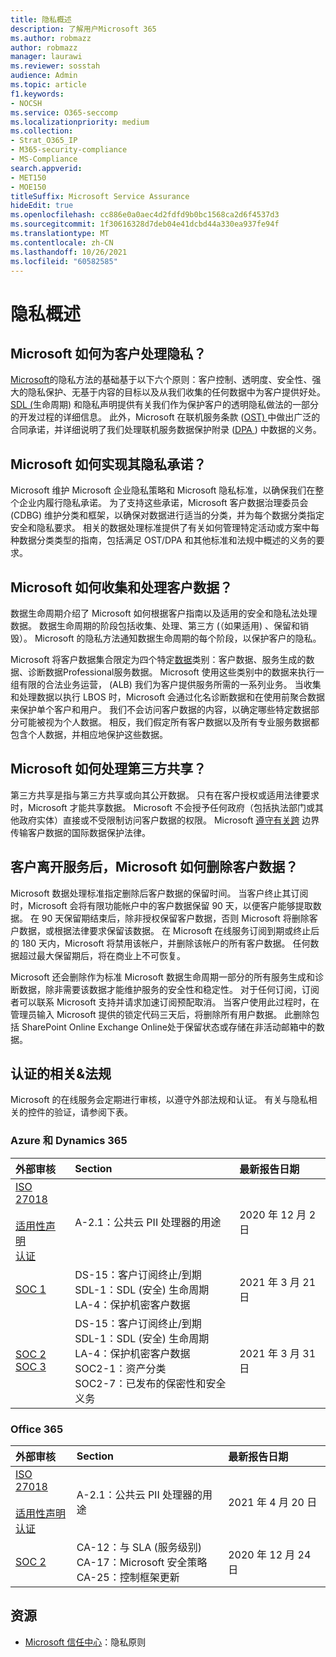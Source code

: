 ```yaml
---
title: 隐私概述
description: 了解用户Microsoft 365
ms.author: robmazz
author: robmazz
manager: laurawi
ms.reviewer: sosstah
audience: Admin
ms.topic: article
f1.keywords:
- NOCSH
ms.service: O365-seccomp
ms.localizationpriority: medium
ms.collection:
- Strat_O365_IP
- M365-security-compliance
- MS-Compliance
search.appverid:
- MET150
- MOE150
titleSuffix: Microsoft Service Assurance
hideEdit: true
ms.openlocfilehash: cc886e0a0aec4d2fdfd9b0bc1568ca2d6f4537d3
ms.sourcegitcommit: 1f30616328d7deb04e41dcbd44a330ea937fe94f
ms.translationtype: MT
ms.contentlocale: zh-CN
ms.lasthandoff: 10/26/2021
ms.locfileid: "60582585"
---
```

# <a name="privacy-overview"></a>隐私概述

## <a name="how-does-microsoft-approach-privacy-for-customers"></a>Microsoft 如何为客户处理隐私？

[Microsoft](https://privacy.microsoft.com/#whatinformationwecollectmodule)的隐私方法的基础基于以下六个原则：客户控制、透明度、安全性、强大的隐私保护、无基于内容的目标以及从我们收集的任何数据中为客户提供好处。 [SDL (](https://www.microsoft.com/securityengineering/sdl/)生命周期) 和隐私声明提供有关我们作为保护客户的透明[](https://privacy.microsoft.com/privacystatement)隐私做法的一部分的开发过程的详细信息。 此外，Microsoft 在联机服务条款 ([OST) ](https://www.microsoft.com/licensing/product-licensing/products) 中做出广泛的合同承诺，并详细说明了我们处理联机服务数据保护附录 ([DPA ](https://www.microsoftvolumelicensing.com/DocumentSearch.aspx?Mode=3&DocumentTypeId=67)) 中数据的义务。

## <a name="how-does-microsoft-implement-its-privacy-commitments"></a>Microsoft 如何实现其隐私承诺？

Microsoft 维护 Microsoft 企业隐私策略和 Microsoft 隐私标准，以确保我们在整个企业内履行隐私承诺。 为了支持这些承诺，Microsoft 客户数据治理委员会 (CDBG) 维护分类和框架，以确保对数据进行适当的分类，并为每个数据分类指定安全和隐私要求。 相关的数据处理标准提供了有关如何管理特定活动或方案中每种数据分类类型的指南，包括满足 OST/DPA 和其他标准和法规中概述的义务的要求。

## <a name="how-does-microsoft-collect-and-process-customer-data"></a>Microsoft 如何收集和处理客户数据？

数据生命周期介绍了 Microsoft 如何根据客户指南以及适用的安全和隐私法处理数据。 数据生命周期的阶段包括收集、处理、第三方 (（如果适用) 、保留和销毁）。 Microsoft 的隐私方法通知数据生命周期的每个阶段，以保护客户的隐私。

Microsoft 将客户数据集合限定为四个特定[数据](https://www.microsoft.com/trust-center/privacy/customer-data-definitions?rtc=1)类别：客户数据、服务生成的数据、诊断数据Professional服务数据。 Microsoft 使用这些类别中的数据来执行一组有限的合法业务运营， (ALB) 我们为客户提供服务所需的一系列业务。 当收集和处理数据以执行 LBOS 时，Microsoft 会通过化名诊断数据和在使用前聚合数据来保护单个客户和用户。 我们不会访问客户数据的内容，以确定哪些特定数据部分可能被视为个人数据。 相反，我们假定所有客户数据以及所有专业服务数据都包含个人数据，并相应地保护这些数据。

## <a name="how-does-microsoft-handle-third-party-sharing"></a>Microsoft 如何处理第三方共享？

第三方共享是指与第三方共享或向其公开数据。 只有在客户授权或适用法律要求时，Microsoft 才能共享数据。 Microsoft 不会授予任何政府（包括执法部门或其他政府实体）直接或不受限制访问客户数据的权限。 Microsoft [遵守有关跨](https://www.microsoft.com/trust-center/privacy/data-location) 边界传输客户数据的国际数据保护法律。

## <a name="how-does-microsoft-delete-customer-data-when-a-customer-leaves-the-service"></a>客户离开服务后，Microsoft 如何删除客户数据？

Microsoft 数据处理标准指定删除后客户数据的保留时间。 当客户终止其订阅时，Microsoft 会将有限功能帐户中的客户数据保留 90 天，以便客户能够提取数据。 在 90 天保留期结束后，除非授权保留客户数据，否则 Microsoft 将删除客户数据，或根据法律要求保留该数据。 在 Microsoft 在线服务订阅到期或终止后的 180 天内，Microsoft 将禁用该帐户，并删除该帐户的所有客户数据。 任何数据超过最大保留期后，将在商业上不可恢复。

Microsoft 还会删除作为标准 Microsoft 数据生命周期一部分的所有服务生成和诊断数据，除非需要该数据才能维护服务的安全性和稳定性。 对于任何订阅，订阅者可以联系 Microsoft 支持并请求加速订阅预配取消。 当客户使用此过程时，在管理员输入 Microsoft 提供的锁定代码三天后，将删除所有用户数据。 此删除包括 SharePoint Online Exchange Online处于保留状态或存储在非活动邮箱中的数据。

## <a name="related-external-regulations--certifications"></a>认证的相关&法规

Microsoft 的在线服务会定期进行审核，以遵守外部法规和认证。 有关与隐私相关的控件的验证，请参阅下表。

### <a name="azure-and-dynamics-365"></a>Azure 和 Dynamics 365

| **外部审核** | **Section** | **最新报告日期** |
|:--------------------|:------------|:-----------------------|  
| [ISO 27018](https://servicetrust.microsoft.com/ViewPage/MSComplianceGuideV3?command=Download&downloadType=Document&downloadId=e9116047-f327-430c-a83f-166b7e561ad6&tab=7027ead0-3d6b-11e9-b9e1-290b1eb4cdeb&docTab=7027ead0-3d6b-11e9-b9e1-290b1eb4cdeb_ISO_Reports) <br><br> [适用性声明](https://servicetrust.microsoft.com/ViewPage/MSComplianceGuideV3?command=Download&downloadType=Document&downloadId=00af6c3e-7f3e-4e0d-8b0e-79f45ef2cef1&tab=7027ead0-3d6b-11e9-b9e1-290b1eb4cdeb&docTab=7027ead0-3d6b-11e9-b9e1-290b1eb4cdeb_ISO_Reports) <br> [认证](https://servicetrust.microsoft.com/ViewPage/MSComplianceGuideV3?command=Download&downloadType=Document&downloadId=56904fc3-0942-4ff5-9eef-7cabc751a25c&tab=7027ead0-3d6b-11e9-b9e1-290b1eb4cdeb&docTab=7027ead0-3d6b-11e9-b9e1-290b1eb4cdeb_ISO_Reports) | A-2.1：公共云 PII 处理器的用途 | 2020 年 12 月 2 日 |
| [SOC 1](https://servicetrust.microsoft.com/ViewPage/MSComplianceGuideV3?command=Download&downloadType=Document&downloadId=b8721ebd-af20-42fe-b22f-8332b0a19517&tab=7027ead0-3d6b-11e9-b9e1-290b1eb4cdeb&docTab=7027ead0-3d6b-11e9-b9e1-290b1eb4cdeb_SOC_%2F_SSAE_16_Reports) | DS-15：客户订阅终止/到期 <br> SDL-1：SDL (安全) 生命周期 <br> LA-4：保护机密客户数据 | 2021 年 3 月 21 日 |
| [SOC 2](https://servicetrust.microsoft.com/ViewPage/MSComplianceGuideV3?command=Download&downloadType=Document&downloadId=234a0f57-83c1-4afc-a586-a0e7a59592f7&tab=7027ead0-3d6b-11e9-b9e1-290b1eb4cdeb&docTab=7027ead0-3d6b-11e9-b9e1-290b1eb4cdeb_SOC_%2F_SSAE_16_Reports) <br> [SOC 3](https://servicetrust.microsoft.com/ViewPage/MSComplianceGuideV3?command=Download&downloadType=Document&downloadId=75c8cbf6-e456-473c-a05e-34fea888ec2a&tab=7027ead0-3d6b-11e9-b9e1-290b1eb4cdeb&docTab=7027ead0-3d6b-11e9-b9e1-290b1eb4cdeb_SOC_%2F_SSAE_16_Reports) | DS-15：客户订阅终止/到期 <br> SDL-1：SDL (安全) 生命周期 <br> LA-4：保护机密客户数据 <br> SOC2-1：资产分类 <br> SOC2-7：已发布的保密性和安全义务 | 2021 年 3 月 31 日 |

### <a name="office-365"></a>Office 365

| **外部审核** | **Section** | **最新报告日期** |
|:--------------------|:------------|:-----------------------|  
| [ISO 27018](https://servicetrust.microsoft.com/ViewPage/MSComplianceGuideV3?command=Download&downloadType=Document&downloadId=8d625374-4f2d-49f8-9d37-a4281ba98222&tab=7027ead0-3d6b-11e9-b9e1-290b1eb4cdeb&docTab=7027ead0-3d6b-11e9-b9e1-290b1eb4cdeb_ISO_Reports) <br><br> [适用性声明](https://servicetrust.microsoft.com/ViewPage/MSComplianceGuideV3?command=Download&downloadType=Document&downloadId=c0df4ce8-c77e-4183-84eb-c8688470d8b1&tab=7027ead0-3d6b-11e9-b9e1-290b1eb4cdeb&docTab=7027ead0-3d6b-11e9-b9e1-290b1eb4cdeb_ISO_Reports) <br> [认证](https://servicetrust.microsoft.com/ViewPage/MSComplianceGuideV3?command=Download&downloadType=Document&downloadId=43e89534-f48d-42ea-a7a7-3523ff516036&tab=7027ead0-3d6b-11e9-b9e1-290b1eb4cdeb&docTab=7027ead0-3d6b-11e9-b9e1-290b1eb4cdeb_ISO_Reports) | A-2.1：公共云 PII 处理器的用途 | 2021 年 4 月 20 日 |
| [SOC 2](https://servicetrust.microsoft.com/ViewPage/MSComplianceGuideV3?command=Download&downloadType=Document&downloadId=a73c1738-7892-42b7-acd3-87b6371c53f6&tab=7027ead0-3d6b-11e9-b9e1-290b1eb4cdeb&docTab=7027ead0-3d6b-11e9-b9e1-290b1eb4cdeb_SOC_%2F_SSAE_16_Reports) | CA-12：与 SLA (服务级别)  <br> CA-17：Microsoft 安全策略 <br> CA-25：控制框架更新 | 2020 年 12 月 24 日 |

## <a name="resources"></a>资源

- [Microsoft 信任中心](https://www.microsoft.com/trust-center/privacy)：隐私原则
